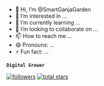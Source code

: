 - 👋 Hi, I’m @SmartGanjaGarden
- 👀 I’m interested in ...
- 🌱 I’m currently learning ...
- 💞️ I’m looking to collaborate on ...
- 📫 How to reach me ...
- 😄 Pronouns: ...
- ⚡ Fun fact: ...

**`Digital Grower`**

 <p align="left">
      <a href="https://github.com/SmartGanjaGarden?tab=followers">
         <img alt="followers" title="Follow me on Github" src="https://custom-icon-badges.demolab.com/github/followers/SmartGanjaGarden?color=ade7a2&labelColor=8ae079&style=for-the-badge&logo=person-add&label=Follow&logoColor=white"/></a>
      <a href="https://github.com/SmartGanjaGarden?tab=repositories&sort=stargazers">
         <img alt="total stars" title="Total stars on GitHub" src="https://custom-icon-badges.demolab.com/github/stars/SmartGanjaGarden?color=55960c&style=for-the-badge&labelColor=488207&logo=star"/></a>
</p>

<!---
SmartGanjaGarden/SmartGanjaGarden is a ✨ special ✨ repository because its `README.md` (this file) appears on your GitHub profile.
You can click the Preview link to take a look at your changes.
--->
